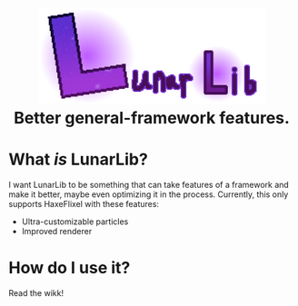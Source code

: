 <h1 align="center">
  <img width="400" src="https://github.com/ZSolarDev/LunarLib/blob/main/assets/Logo-full-highres.png">
  <br> Better general-framework features.
</h1>

# What *is* LunarLib?
I want LunarLib to be something that can take features of a framework and make it better, maybe even optimizing it in the process. Currently, this only supports HaxeFlixel with these features:
- Ultra-customizable particles
- Improved renderer

# How do  I use it?
Read the wikk!
